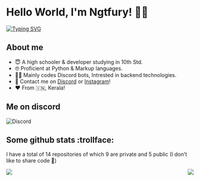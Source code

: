 # Hello World, I'm Ngtfury! 👋🏻
[![Typing SVG](https://readme-typing-svg.herokuapp.com?color=%2336BCF7&duration=5&lines=%5C.vscode%5Cextensions%5C.164c7cde-60e9-4307-bf71-de0189daf599%5CpythonFiles%5Clib%5Cjedilsp%5Cjedi%5Cthird_party%5Ctypeshed%5Cstdlib%5C3.7;15-09-2021++05%3A09+PM+++++++++++++++791+suite.pyi;15-09-2021++05%3A09+PM+++++++++++++++791+suite.pyi;15-09-2021++05%3A09+PM++++%3CDIR%3E++++++++++..;+++++++++++++++6+File(s)+++++++++14%2C702+bytes;15-09-2021++05%3A09+PM+++++++++++++1%2C109+queues.pyi;15-09-2021++05%3A09+PM+++++++++++++3%2C576+__init__.pyi;15-09-2021++05%3A09+PM+++++++++++++1%2C630+utils.pyi)](https://github.com/Ngtfury)
## About me
  - 😇 A high schooler & developer studying in 10th Std.
  - 🤓 Proficient at Python & Markup languages.
  - 🤸‍♂️ Mainly codes Discord bots, Intrested in backend technologies.
  - 🏹 Contact me on [Discord](https://discord.com/users/770646750804312105) or [Instagram](https://www.instagram.com/_ngt_fury/)!
  - ❤️ From :india:, Kerala!


## Me on discord
![Discord](https://discord.c99.nl/widget/theme-4/770646750804312105.png)
  
## Some github stats :trollface:
I have a total of 14 repositories of which 9 are private and 5 public (I don't like to share code 🤫)
<br>

<p align=center>
<a href="https://github.com/Ngtfury">
  <img align="left" src="https://github-readme-stats.vercel.app/api?username=Ngtfury&count_private=true&hide=prs&title_color=&icon_color=f0f0f0&text_color=f0f0f0&bg_color=151b22&hide_border=true" />
  <img align="right" src="https://github-readme-stats.vercel.app/api/top-langs/?username=Ngtfury&show_icons=true&show_icons=true&title_color=&icon_color=f0f0f0&text_color=f0f0f0&bg_color=151b22&hide_border=true"  />

</br>
